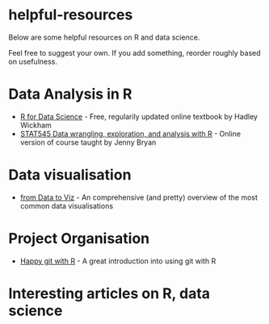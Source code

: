 # helpful-resources

Below are some helpful resources on R and data science.

Feel free to suggest your own. If you add something, reorder roughly based on usefulness.

# Data Analysis in R
 - [R for Data Science](https://r4ds.had.co.nz/) - Free, regularily updated online textbook by Hadley Wickham
 - [STAT545 Data wrangling, exploration, and analysis with R](https://stat545.com/) - Online version of course taught by Jenny Bryan
 
# Data visualisation
- [from Data to Viz](https://www.data-to-viz.com/) - An comprehensive (and pretty) overview of the most common data visualisations

# Project Organisation
- [Happy git with R](https://happygitwithr.com/) -  A great introduction into using git with R

# Interesting articles on R, data science
